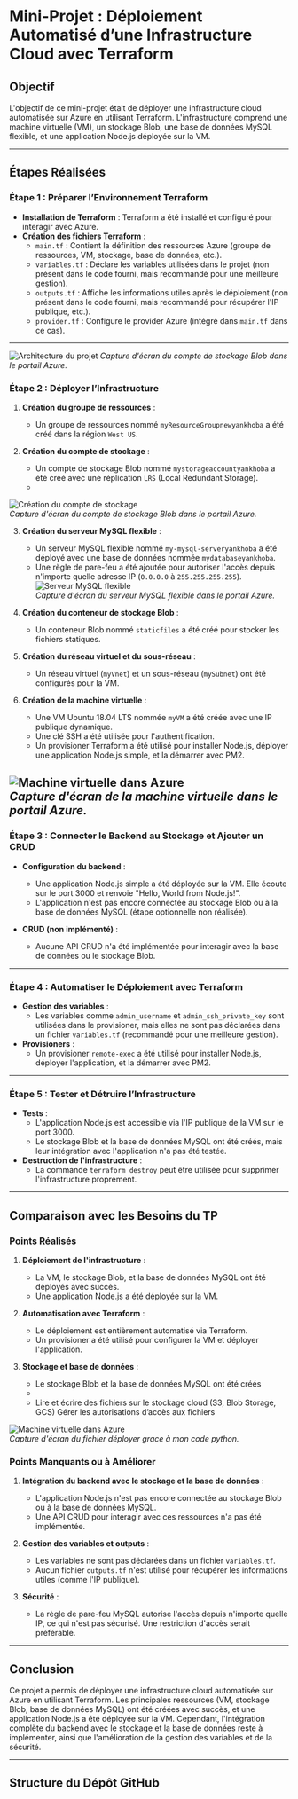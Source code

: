 # Mini-Projet : Déploiement Automatisé d’une Infrastructure Cloud avec Terraform

## Objectif
L'objectif de ce mini-projet était de déployer une infrastructure cloud automatisée sur Azure en utilisant Terraform. L'infrastructure comprend une machine virtuelle (VM), un stockage Blob, une base de données MySQL flexible, et une application Node.js déployée sur la VM.

---

## Étapes Réalisées

### Étape 1 : Préparer l’Environnement Terraform
- **Installation de Terraform** : Terraform a été installé et configuré pour interagir avec Azure.
- **Création des fichiers Terraform** :
  - `main.tf` : Contient la définition des ressources Azure (groupe de ressources, VM, stockage, base de données, etc.).
  - `variables.tf` : Déclare les variables utilisées dans le projet (non présent dans le code fourni, mais recommandé pour une meilleure gestion).
  - `outputs.tf` : Affiche les informations utiles après le déploiement (non présent dans le code fourni, mais recommandé pour récupérer l'IP publique, etc.).
  - `provider.tf` : Configure le provider Azure (intégré dans `main.tf` dans ce cas).
---
![Architecture du projet](images/architecture.png)
*Capture d'écran du compte de stockage Blob dans le portail Azure.*

### Étape 2 : Déployer l’Infrastructure
1. **Création du groupe de ressources** :
   - Un groupe de ressources nommé `myResourceGroupnewyankhoba` a été créé dans la région `West US`.

2. **Création du compte de stockage** :
   - Un compte de stockage Blob nommé `mystorageaccountyankhoba` a été créé avec une réplication `LRS` (Local Redundant Storage).
   - 
  ![Création du compte de stockage](images/storage_account.png)  
*Capture d'écran du compte de stockage Blob dans le portail Azure.*

3. **Création du serveur MySQL flexible** :
   - Un serveur MySQL flexible nommé `my-mysql-serveryankhoba` a été déployé avec une base de données nommée `mydatabaseyankhoba`.
   - Une règle de pare-feu a été ajoutée pour autoriser l'accès depuis n'importe quelle adresse IP (`0.0.0.0` à `255.255.255.255`).
![Serveur MySQL flexible](images/mysql_server.png)  
*Capture d'écran du serveur MySQL flexible dans le portail Azure.*
1. **Création du conteneur de stockage Blob** :
   - Un conteneur Blob nommé `staticfiles` a été créé pour stocker les fichiers statiques.

2. **Création du réseau virtuel et du sous-réseau** :
   - Un réseau virtuel (`myVnet`) et un sous-réseau (`mySubnet`) ont été configurés pour la VM.

3. **Création de la machine virtuelle** :
   - Une VM Ubuntu 18.04 LTS nommée `myVM` a été créée avec une IP publique dynamique.
   - Une clé SSH a été utilisée pour l'authentification.
   - Un provisioner Terraform a été utilisé pour installer Node.js, déployer une application Node.js simple, et la démarrer avec PM2.

![Machine virtuelle dans Azure](images/vm_azure.png)  
*Capture d'écran de la machine virtuelle dans le portail Azure.*
---

### Étape 3 : Connecter le Backend au Stockage et Ajouter un CRUD
- **Configuration du backend** :
  - Une application Node.js simple a été déployée sur la VM. Elle écoute sur le port 3000 et renvoie "Hello, World from Node.js!".
  - L'application n'est pas encore connectée au stockage Blob ou à la base de données MySQL (étape optionnelle non réalisée).

- **CRUD (non implémenté)** :
  - Aucune API CRUD n'a été implémentée pour interagir avec la base de données ou le stockage Blob.

---

### Étape 4 : Automatiser le Déploiement avec Terraform
- **Gestion des variables** :
  - Les variables comme `admin_username` et `admin_ssh_private_key` sont utilisées dans le provisioner, mais elles ne sont pas déclarées dans un fichier `variables.tf` (recommandé pour une meilleure gestion).
- **Provisioners** :
  - Un provisioner `remote-exec` a été utilisé pour installer Node.js, déployer l'application, et la démarrer avec PM2.

---

### Étape 5 : Tester et Détruire l’Infrastructure
- **Tests** :
  - L'application Node.js est accessible via l'IP publique de la VM sur le port 3000.
  - Le stockage Blob et la base de données MySQL ont été créés, mais leur intégration avec l'application n'a pas été testée.
- **Destruction de l'infrastructure** :
  - La commande `terraform destroy` peut être utilisée pour supprimer l'infrastructure proprement.

---

## Comparaison avec les Besoins du TP

### Points Réalisés
1. **Déploiement de l'infrastructure** :
   - La VM, le stockage Blob, et la base de données MySQL ont été déployés avec succès.
   - Une application Node.js a été déployée sur la VM.

2. **Automatisation avec Terraform** :
   - Le déploiement est entièrement automatisé via Terraform.
   - Un provisioner a été utilisé pour configurer la VM et déployer l'application.

3. **Stockage et base de données** :
   - Le stockage Blob et la base de données MySQL ont été créés
   - 
   - Lire et écrire des fichiers sur le stockage cloud (S3, Blob Storage, GCS) 
   Gérer les autorisations d’accès aux fichiers

![Machine virtuelle dans Azure](images/storage_file.png)  
*Capture d'écran du fichier déployer grace à mon code python.*

### Points Manquants ou à Améliorer
1. **Intégration du backend avec le stockage et la base de données** :
   - L'application Node.js n'est pas encore connectée au stockage Blob ou à la base de données MySQL.
   - Une API CRUD pour interagir avec ces ressources n'a pas été implémentée.

2. **Gestion des variables et outputs** :
   - Les variables ne sont pas déclarées dans un fichier `variables.tf`.
   - Aucun fichier `outputs.tf` n'est utilisé pour récupérer les informations utiles (comme l'IP publique).

3. **Sécurité** :
   - La règle de pare-feu MySQL autorise l'accès depuis n'importe quelle IP, ce qui n'est pas sécurisé. Une restriction d'accès serait préférable.

---

## Conclusion
Ce projet a permis de déployer une infrastructure cloud automatisée sur Azure en utilisant Terraform. Les principales ressources (VM, stockage Blob, base de données MySQL) ont été créées avec succès, et une application Node.js a été déployée sur la VM. Cependant, l'intégration complète du backend avec le stockage et la base de données reste à implémenter, ainsi que l'amélioration de la gestion des variables et de la sécurité.

---

## Structure du Dépôt GitHub